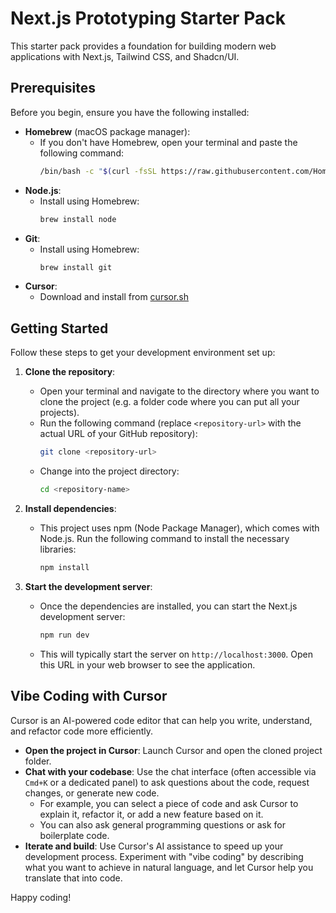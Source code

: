 # Next.js Prototyping Starter Pack

This starter pack provides a foundation for building modern web applications with Next.js, Tailwind CSS, and Shadcn/UI.

## Prerequisites

Before you begin, ensure you have the following installed:

- **Homebrew** (macOS package manager):
  - If you don't have Homebrew, open your terminal and paste the following command:
    ```bash
    /bin/bash -c "$(curl -fsSL https://raw.githubusercontent.com/Homebrew/install/HEAD/install.sh)"
    ```
- **Node.js**:
  - Install using Homebrew:
    ```bash
    brew install node
    ```
- **Git**:
  - Install using Homebrew:
    ```bash
    brew install git
    ```
- **Cursor**:
  - Download and install from [cursor.sh](https://cursor.sh/)

## Getting Started

Follow these steps to get your development environment set up:

1.  **Clone the repository**:

    - Open your terminal and navigate to the directory where you want to clone the project (e.g. a folder code where you can put all your projects).
    - Run the following command (replace `<repository-url>` with the actual URL of your GitHub repository):
      ```bash
      git clone <repository-url>
      ```
    - Change into the project directory:
      ```bash
      cd <repository-name>
      ```

2.  **Install dependencies**:

    - This project uses npm (Node Package Manager), which comes with Node.js. Run the following command to install the necessary libraries:
      ```bash
      npm install
      ```

3.  **Start the development server**:
    - Once the dependencies are installed, you can start the Next.js development server:
      ```bash
      npm run dev
      ```
    - This will typically start the server on `http://localhost:3000`. Open this URL in your web browser to see the application.

## Vibe Coding with Cursor

Cursor is an AI-powered code editor that can help you write, understand, and refactor code more efficiently.

- **Open the project in Cursor**: Launch Cursor and open the cloned project folder.
- **Chat with your codebase**: Use the chat interface (often accessible via `Cmd+K` or a dedicated panel) to ask questions about the code, request changes, or generate new code.
  - For example, you can select a piece of code and ask Cursor to explain it, refactor it, or add a new feature based on it.
  - You can also ask general programming questions or ask for boilerplate code.
- **Iterate and build**: Use Cursor's AI assistance to speed up your development process. Experiment with "vibe coding" by describing what you want to achieve in natural language, and let Cursor help you translate that into code.

Happy coding!

